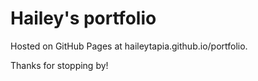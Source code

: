 # Hailey's portfolio

Hosted on GitHub Pages at haileytapia.github.io/portfolio.

Thanks for stopping by!
